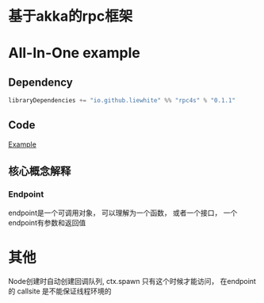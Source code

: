 # 基于akka的rpc框架

# All-In-One example
## Dependency
```scala
libraryDependencies += "io.github.liewhite" %% "rpc4s" % "0.1.1"
```

## Code
[Example](https://github.com/liewhite/Rpc4s/blob/main/src/main/scala/io/github/liewhite/rpc4s/main.scala)

## 核心概念解释
### Endpoint
endpoint是一个可调用对象， 可以理解为一个函数， 或者一个接口， 一个endpoint有参数和返回值


# 其他
Node创建时自动创建回调队列, ctx.spawn 只有这个时候才能访问， 在endpoint 的 callsite 是不能保证线程环境的
